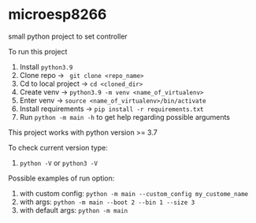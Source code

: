 # microesp8266
small python project to set controller


To run this project

1. Install `python3.9`
2. Clone repo -> ` git clone <repo_name>`
3. Cd to local project -> `cd <cloned_dir>`
4. Create venv -> `python3.9 -m venv <name_of_virtualenv>`
5. Enter venv -> `source <name_of_virtualenv>/bin/activate`
6. Install requirements -> `pip install -r requirements.txt`
7. Run `python -m main -h` to get help regarding possible arguments


This project works with python version >= 3.7

To check current version type:
1. `python -V` or `python3 -V`


Possible examples of run option:

1. with custom config: `python -m main --custom_config my_custome_name`
2. with args: `python -m main --boot 2 --bin 1 --size 3`
3. with default args: `python -m main`
